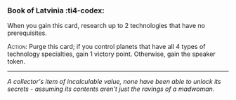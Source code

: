 ### **Book of Latvinia** :ti4-codex:

When you gain this card, research up to 2 technologies that have no prerequisites.

<span style="font-variant:small-caps;">Action</span>: Purge this card; if you control planets that have all 4 types of technology specialties, gain 1 victory point. 
Otherwise, gain the speaker token.

---

*A collector's item of incalculable value, none have been able to unlock its secrets - assuming its contents aren't just the ravings of a madwoman.*
